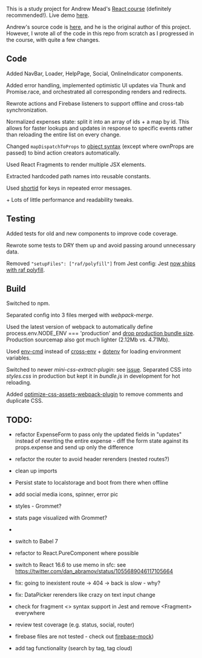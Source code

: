 This is a study project for Andrew Mead's [React course](https://www.udemy.com/react-2nd-edition) (definitely recommended!). Live demo [here](https://expensify-by-penumbra1.herokuapp.com/).

Andrew's source code is [here](https://github.com/andrewjmead/react-course-2-expensify-app), and he is the original author of this project. However, I wrote all of the code in this repo from scratch as I progressed in the course, with quite a few changes.

## Code

Added NavBar, Loader, HelpPage, Social, OnlineIndicator components.

Added error handling, implemented optimistic UI updates via Thunk and Promise.race, and orchestrated all corresponding renders and redirects.

Rewrote actions and Firebase listeners to support offline and cross-tab synchronization.

Normalized expenses state: split it into an array of ids + a map by id. This allows for faster lookups and updates in response to specific events rather than reloading the entire list on every change.

Changed `mapDispatchToProps` to [object syntax](https://daveceddia.com/redux-mapdispatchtoprops-object-form/) (except where ownProps are passed) to bind action creators automatically.

Used React Fragments to render multiple JSX elements.

Extracted hardcoded path names into reusable constants.

Used [shortid](https://www.npmjs.com/package/shortid) for keys in repeated error messages.

\+ Lots of little performance and readability tweaks.

## Testing

Added tests for old and new components to improve code coverage.

Rewrote some tests to DRY them up and avoid passing around unnecessary data.

Removed `"setupFiles": ["raf/polyfill"]` from Jest config: Jest [now ships with raf polyfill](https://github.com/BuckyMaler/channels/pull/79).

## Build

Switched to npm.

Separated config into 3 files merged with _webpack-merge_.

Used the latest version of webpack to automatically define process.env.NODE_ENV === 'production' and [drop production bundle size](https://webpack.js.org/guides/production/#specify-the-mode). Production sourcemap also got much lighter (2.12Mb vs. 4.71Mb).

Used [env-cmd](https://www.npmjs.com/package/env-cmd) instead of [cross-env](https://www.npmjs.com/package/cross-env) + [dotenv](https://www.npmjs.com/package/dotenv) for loading environment variables.

Switched to newer _mini-css-extract-plugin_: see [issue](https://github.com/webpack-contrib/extract-text-webpack-plugin/issues/749). Separated CSS into _styles.css_ in production but kept it in _bundle.js_ in development for hot reloading.

Added [optimize-css-assets-webpack-plugin](https://www.npmjs.com/package/optimize-css-assets-webpack-plugin) to remove comments and duplicate CSS.

## TODO:

- refactor ExpenseForm to pass only the updated fields in "updates" instead of rewriting the entire expense - diff the form state against its props.expense and send up only the difference
- refactor the router to avoid header rerenders (nested routes?)
- clean up imports

- Persist state to localstorage and boot from there when offline

- add social media icons, spinner, error pic
- styles - Grommet?
- stats page visualized with Grommet?
-
- switch to Babel 7
- refactor to React.PureComponent where possible
- switch to React 16.6 to use memo in sfc: see https://twitter.com/dan_abramov/status/1055689046117105664

- fix: going to inexistent route -> 404 -> back is slow - why?
- fix: DataPicker rerenders like crazy on text input change

- check for fragment <> syntax support in Jest and remove \<Fragment\> everywhere

- review test coverage (e.g. status, social, router)
- firebase files are not tested - check out [firebase-mock](https://github.com/soumak77/firebase-mock/blob/HEAD/tutorials/client/auth/authentication.md))
- add tag functionality (search by tag, tag cloud)
